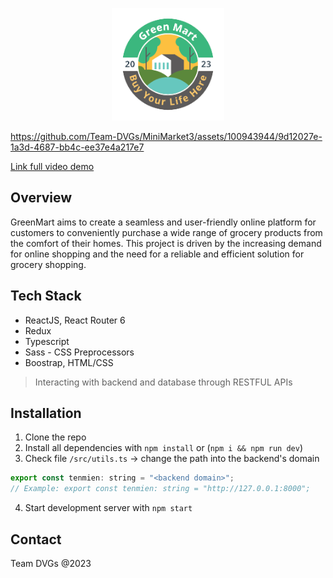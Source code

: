 <p align="center"><a href="https://laravel.com" target="_blank"><img src="./public/assets/img/brand-logo.png" width="180" alt="Laravel Logo"></a></p>



https://github.com/Team-DVGs/MiniMarket3/assets/100943944/9d12027e-1a3d-4687-bb4c-ee37e4a217e7


[Link full video demo](https://drive.google.com/file/d/1-bW9foki7J0zAMiV1C9kgtVZ7Gpc26BB/view?usp=sharing)

## Overview
GreenMart  aims to create a seamless and user-friendly online platform for customers to conveniently purchase a wide range of grocery products from the comfort of their homes. This project is driven by the increasing demand for online shopping and the need for a reliable and efficient solution for grocery shopping.


## Tech Stack
* ReactJS, React Router 6
* Redux
* Typescript
* Sass - CSS Preprocessors
* Boostrap, HTML/CSS

> Interacting with backend and database through RESTFUL APIs



## Installation 
1. Clone the repo
2. Install all dependencies with `npm install` or (`npm i && npm run dev`)
3. Check file `/src/utils.ts` -> change the path into the backend's domain 
```js 
export const tenmien: string = "<backend domain>";
// Example: export const tenmien: string = "http://127.0.0.1:8000";
```
4. Start development server with `npm start`


## Contact
Team DVGs @2023
